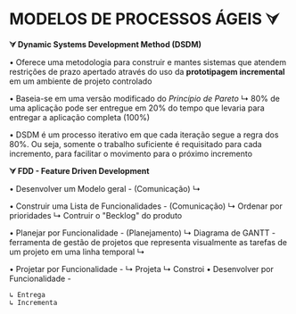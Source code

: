 # MODELOS DE PROCESSOS ÁGEIS ⮛

**⮛ Dynamic Systems Development Method (DSDM)**
  
  • Oferece uma metodologia para construir e mantes sistemas que atendem restrições de prazo apertado através do uso da **prototipagem incremental** em um ambiente de projeto controlado
  
  • Baseia-se em uma versão modificado do *Princípio de Pareto*
    ↳ 80% de uma aplicação pode ser entregue em 20% do tempo que levaria para entregar a aplicação completa (100%)
    
  • DSDM é um processo iterativo em que cada iteração segue a regra dos 80%. Ou seja, somente o trabalho suficiente é requisitado para cada incremento, para facilitar o movimento para o próximo incremento

**⮛ FDD - Feature Driven Development**

  • Desenvolver um Modelo geral - (Comunicação)
    ↳ 
    
  • Construir uma Lista de Funcionalidades - (Comunicação)
    ↳ Ordenar por prioridades
    ↳ Contruir o "Becklog" do produto
    
  • Planejar por Funcionalidade - (Planejamento)
    ↳ Diagrama de GANTT - ferramenta de gestão de projetos que representa visualmente as tarefas de um projeto em uma linha temporal
    ↳ 
    
  • Projetar por Funcionalidade - 
    ↳ Projeta
    ↳ Constroi
  • Desenvolver por Funcionalidade - 
  
    ↳ Entrega
    ↳ Incrementa
